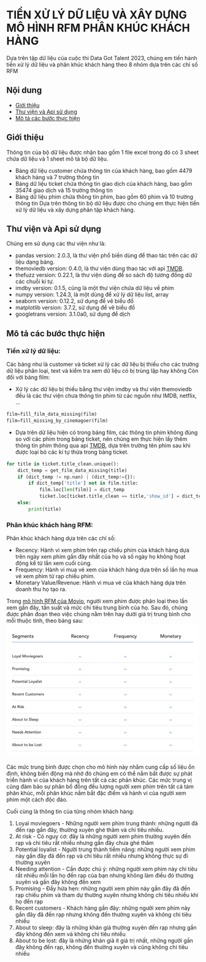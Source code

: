 # TIỀN XỬ LÝ DỮ LIỆU VÀ XÂY DỰNG MÔ HÌNH RFM PHÂN KHÚC KHÁCH HÀNG
Dựa trên tập dữ liệu của cuộc thi Data Got Talent 2023, chúng em tiến hành tiền xử lý dữ liệu và phân khúc khách hàng theo 8 nhóm dựa trên các chỉ số RFM
## Nội dung
* [Giới thiệu](#gioithieu)
* [Thư viện và Api sử dụng](#thuvienvaapi)
* [Mô tả các bước thực hiện](#motacacbuocthuchien)
## Giới thiệu
Thông tin của bộ dữ liệu được nhận bao gồm 1 file excel trong đó có 3 sheet chứa dữ liệu và 1 sheet mô tả bộ dữ liệu.
- Bảng dữ liệu customer chứa thông tin của khách hàng, bao gồm 4479 khách hàng và 7 trường thông tin
- Bảng dữ liệu ticket chứa thông tin giao dịch của khách hàng, bao gồm 35474 giao dịch và 15 trường thông tin
- Bảng dữ liệu phim chứa thông tin phim, bao gồm 60 phim và 10 trường thông tin
Dựa trên thông tin bộ dữ liệu được cho chúng em thực hiện tiền xử lý dữ liệu và xây dựng phân tập khách hàng.
## Thư viện và Api sử dụng
Chúng em sử dụng các thư viện như là:
* pandas version: 2.0.3, là thư viện phổ biến dùng để thao tác trên các dữ liệu dạng bảng.
* themoviedb version: 0.4.0, là thư viện dùng thao tác với api [TMDB](https://developer.themoviedb.org/docs/wrappers-and-libraries).
* thefuzz version: 0.22.1, là thư viện dùng để so sách độ tương đồng dữ các chuỗi kí tự.
* imdby version: 0.1.5, cũng là một thư viện chứa dữ liệu về phim
* numpy version: 1.24.3, là một dùng để xử lý dữ liệu list, array
* seaborn version: 0.12.2, sử dụng để vẽ biểu đồ
* matplotlib version: 3.7.2, sử dụng để vẽ biểu đồ
* googletrans version: 3.1.0a0, sử dụng để dịch
## Mô tả các bước thực hiện
### Tiền xử lý dữ liệu:
Các bảng như là customer và ticket xử lý các dữ liệu bị thiếu cho các trường dữ liệu phân loại, text và kiểm tra xem dữ liệu có bị trùng lặp hay không
Còn đối với bảng film:
- Xử lý các dữ liệu bị thiếu bằng thư viện imdby và thư viện themoviedb đều là các thư viện chưa thông tin phim từ các nguồn như IMDB, netflix, ...
```python
film=fill_film_data_missing(film)
film=fill_missing_by_cinemagoer(film)
```
- Dựa trên dữ liệu hiện có trong bảng film, các thông tin phim không đúng so với các phim trong bảng ticket, nên chúng em thực hiện lấy thêm thông tin phim thông qua api [TMDB](https://developer.themoviedb.org/docs/wrappers-and-libraries), dựa trên trường tên phim sau khi được loại bỏ các kí tự thừa trong bảng ticket.

```python
for title in ticket.title_clean.unique():
    dict_temp = get_film_data_missing(title)
    if (dict_temp != np.nan) | (dict_temp!={}):
        if dict_temp['title'] not in film.title:
            film.loc[len(film)] = dict_temp
            ticket.loc[ticket.title_clean == title,'show_id'] = dict_temp['show_id']
    else:
        print(title)
```
### Phân khúc khách hàng RFM:
Phân khúc khách hàng dựa trên các chỉ số:
- Recency: Hành vi xem phim trên rạp chiếu phim của khách hàng dựa trên ngày xem phim gần đây nhất của họ và số ngày họ không hoạt động kể từ lần xem cuối cùng.
- Frequency: Hành vi mua vé xem của khách hàng dựa trên số lần họ mua vé xem phim từ rạp chiếu phim.
- Monetary Value/Revenue: Hành vi mua vé của khách hàng dựa trên doanh thu họ tạo ra.

Trong [mô hình RFM của Movio](https://vistagroup.co.nz/blog/rfm-the-triple-threat-designed-to-increase-high-value-moviegoers), người xem phim được phân loại theo lần xem gần đây, tần suất và mức chi tiêu trung bình của họ. Sau đó, chúng được phân đoạn theo việc chúng nằm trên hay dưới giá trị trung bình cho mỗi thuộc tính, theo bảng sau:
![Bảng phân nhóm khách hàng theo chỉ số RFM](./img/650931df94ebf3cb896011d3_RFM-TRIPLE-THREAT.png)

Các mức trung bình được chọn cho mô hình này nhằm cung cấp số liệu ổn định, không biến động mà nhờ đó chúng em có thể nắm bắt được sự phát triển hành vi của khách hàng trên tất cả các phân khúc. Các mức trung vị cũng đảm bảo sự phân bổ đồng đều lượng người xem phim trên tất cả tám phân khúc, mỗi phân khúc nắm bắt đặc điểm và hành vi của người xem phim một cách độc đáo.

Cuối cùng là thông tin của từng nhóm khách hàng:
1. Loyal moviegoers - Những người xem phim trung thành: những người đã đến rạp gần đây, thường xuyên ghé thăm và chi tiêu nhiều.
2. At risk - Có nguy cơ: đây là những người xem phim thường xuyên đến rạp và chi tiêu rất nhiều nhưng gần đây chưa ghé thăm
3. Potential loyalist - Người trung thành tiềm năng: những người xem phim này gần đây đã đến rạp và chi tiêu rất nhiều nhưng không thực sự đi thường xuyên
4. Needing attention - Cần được chú ý: những người xem phim này chi tiêu rất nhiều mỗi lần họ đến rạp của bạn nhưng không làm điều đó thường xuyên và gần đây không đến xem
5. Promising - Đầy hứa hẹn: những người xem phim này gần đây đã đến rạp chiếu phim và tham dự thường xuyên nhưng không chi tiêu nhiều khi họ đến rạp
6. Recent customers - Khách hàng gần đây: những người xem phim này gần đây đã đến rạp nhưng không đến thường xuyên và không chi tiêu nhiều
7. About to sleep: đây là những khán giả thường xuyên đến rạp nhưng gần đây không đến xem và không chi tiêu nhiều
8. About to be lost: đây là những khán giả ít giá trị nhất, những người gần đây không đến rạp, không đến thường xuyên và cũng không chi tiêu nhiều
